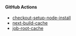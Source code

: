 #### GitHub Actions
- [checkout-setup-node-install](https://github.com/brianespinosa/checkout-setup-node-install)
- [next-build-cache](https://github.com/brianespinosa/next-build-cache)
- [job-root-cache](https://github.com/brianespinosa/job-root-cache)

<!--
**brianespinosa/brianespinosa** is a ✨ _special_ ✨ repository because its `README.md` (this file) appears on your GitHub profile.

Here are some ideas to get you started:

- 🔭 I’m currently working on ...
- 🌱 I’m currently learning ...
- 👯 I’m looking to collaborate on ...
- 🤔 I’m looking for help with ...
- 💬 Ask me about ...
- 📫 How to reach me: ...
- 😄 Pronouns: ...
- ⚡ Fun fact: ...
-->
